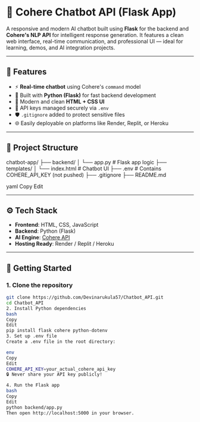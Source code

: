 # 💬 Cohere Chatbot API (Flask App)

A responsive and modern AI chatbot built using **Flask** for the backend and **Cohere's NLP API** for intelligent response generation. It features a clean web interface, real-time communication, and professional UI — ideal for learning, demos, and AI integration projects.

---

## 🌟 Features

- ⚡ **Real-time chatbot** using Cohere's `command` model
- 🧠 Built with **Python (Flask)** for fast backend development
- 🎨 Modern and clean **HTML + CSS UI**
- 🔐 API keys managed securely via `.env`
- 🛡️ `.gitignore` added to protect sensitive files
- 🌐 Easily deployable on platforms like Render, Replit, or Heroku

---

## 📁 Project Structure

chatbot-app/
├── backend/
│ └── app.py # Flask app logic
├── templates/
│ └── index.html # Chatbot UI
├── .env # Contains COHERE_API_KEY (not pushed)
├── .gitignore
├── README.md

yaml
Copy
Edit

---

## ⚙️ Tech Stack

- **Frontend**: HTML, CSS, JavaScript
- **Backend**: Python (Flask)
- **AI Engine**: [Cohere API](https://cohere.com)
- **Hosting Ready**: Render / Replit / Heroku

---

## 🚀 Getting Started

### 1. Clone the repository

```bash
git clone https://github.com/Devinarukula57/Chatbot_API.git
cd Chatbot_API
2. Install Python dependencies
bash
Copy
Edit
pip install flask cohere python-dotenv
3. Set up .env file
Create a .env file in the root directory:

env
Copy
Edit
COHERE_API_KEY=your_actual_cohere_api_key
🔒 Never share your API key publicly!

4. Run the Flask app
bash
Copy
Edit
python backend/app.py
Then open http://localhost:5000 in your browser.

